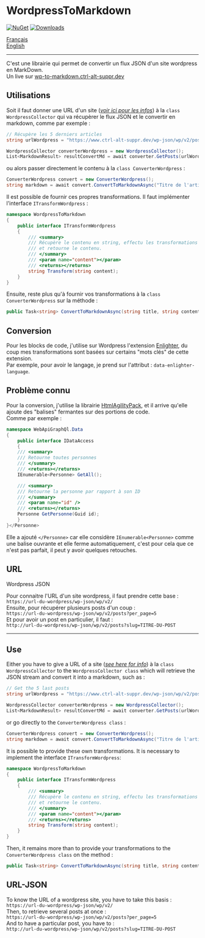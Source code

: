 # WordpressToMarkdown

[![NuGet](https://img.shields.io/nuget/vpre/WordpressToMarkdown.svg)](https://www.nuget.org/packages/WordpressToMarkdown/)
[![Downloads](https://img.shields.io/nuget/dt/WordpressToMarkdown.svg)](https://www.nuget.org/packages/WordpressToMarkdown)

[Français](https://github.com/AnthonyRyck/WordpressToMarkdown/blob/main/README.md#Utilisations)  
[English](https://github.com/AnthonyRyck/WordpressToMarkdown/blob/main/README.md#Use)

-----

C'est une librairie qui permet de convertir un flux JSON d'un site wordpress en MarkDown.  
Un live sur [wp-to-markdown.ctrl-alt-suppr.dev](https://wp-to-markdown.ctrl-alt-suppr.dev/)


## Utilisations

Soit il faut donner une URL d'un site (*[voir ici pour les infos](https://github.com/AnthonyRyck/WordpressToMarkdown/blob/main/README.md#URL)*) à la `class WordpressCollector` qui va récupèrer le flux JSON et le convertir en markdown, comme par exemple :

```csharp
// Récupère les 5 derniers articles
string urlWordpress = "https://www.ctrl-alt-suppr.dev/wp-json/wp/v2/posts?per_page=5";

WordpressCollector converterWordpress = new WordpressCollector();
List<MarkdownResult> resultConvertMd = await converter.GetPosts(urlWordpress);
```
ou alors passer directement le contenu à la `class ConverterWordpress` :
```csharp
ConverterWordpress convert = new ConverterWordpress();
string markdown = await convert.ConvertToMarkdownAsync("Titre de l'article", contenuBrut);
```

Il est possible de fournir ces propres transformations. Il faut implémenter l'interface `ITransformWordpress` :

```csharp
namespace WordpressToMarkdown
{
	public interface ITransformWordpress
	{
		/// <summary>
		/// Récupère le contenu en string, effectu les transformations
		/// et retourne le contenu.
		/// </summary>
		/// <param name="content"></param>
		/// <returns></returns>
		string Transform(string content);
	}
}
```
Ensuite, reste plus qu'à fournir vos transformations à la `class ConverterWordpress` sur la méthode :
```csharp
public Task<string> ConvertToMarkdownAsync(string title, string contentPost, params ITransformWordpress[] transformations);
```

## Conversion
Pour les blocks de code, j'utilise sur Wordpress l'extension [Enlighter](https://wordpress.org/plugins/enlighter/), du coup mes transformations sont basées sur certains "mots clés" de cette extension.  
Par exemple, pour avoir le langage, je prend sur l'attribut : `data-enlighter-language`.  

## Problème connu
Pour la conversion, j'utilise la librairie [HtmlAgilityPack](https://html-agility-pack.net/), et il arrive qu'elle ajoute des "balises" fermantes sur des portions de code.  
Comme par exemple :  
```csharp
namespace WebApiGraphQl.Data
{
    public interface IDataAccess
    {
	/// <summary>
	/// Retourne toutes personnes
	/// </summary>
	/// <returns></returns>
	IEnumerable<Personne> GetAll();

	/// <summary>
	/// Retourne la personne par rapport à son ID
	/// </summary>
	/// <param name="id" />
	/// <returns></returns>
	Personne GetPersonne(Guid id);
    }
}</Personne>
```
Elle a ajouté `</Personne>` car elle considère `IEnumerable<Personne>` comme une balise ouvrante et elle ferme automatiquement, c'est pour cela que ce n'est pas parfait, il peut y avoir quelques retouches.

## URL
Wordpress JSON  

Pour connaitre l'URL d'un site wordpress, il faut prendre cette base :  
`https://url-du-wordpress/wp-json/wp/v2/`  
Ensuite, pour récupérer plusieurs posts d'un coup :  
`https://url-du-wordpress/wp-json/wp/v2/posts?per_page=5`  
Et pour avoir un post en particulier, il faut :  
`http://url-du-wordpress/wp-json/wp/v2/posts?slug=TITRE-DU-POST`  


-----

## Use

Either you have to give a URL of a site (*[see here for info](https://github.com/AnthonyRyck/WordpressToMarkdown/blob/main/README.md#URL-JSON)*) à la `class WordpressCollector` to the `WordpressCollector class` which will retrieve the JSON stream and convert it into a markdown, such as :  

```csharp
// Get the 5 last posts
string urlWordpress = "https://www.ctrl-alt-suppr.dev/wp-json/wp/v2/posts?per_page=5";

WordpressCollector converterWordpress = new WordpressCollector();
List<MarkdownResult> resultConvertMd = await converter.GetPosts(urlWordpress);
```
or go directly to the `ConverterWordpress class` :  
```csharp
ConverterWordpress convert = new ConverterWordpress();
string markdown = await convert.ConvertToMarkdownAsync("Titre de l'article", contenuBrut);
```

It is possible to provide these own transformations. It is necessary to implement the interface `ITransformWordpress`:  

```csharp
namespace WordpressToMarkdown
{
	public interface ITransformWordpress
	{
		/// <summary>
		/// Récupère le contenu en string, effectu les transformations
		/// et retourne le contenu.
		/// </summary>
		/// <param name="content"></param>
		/// <returns></returns>
		string Transform(string content);
	}
}
```
Then, it remains more than to provide your transformations to the `ConverterWordpress class` on the method :  
```csharp
public Task<string> ConvertToMarkdownAsync(string title, string contentPost, params ITransformWordpress[] transformations);
```

## URL-JSON  

To know the URL of a wordpress site, you have to take this basis :  
`https://url-du-wordpress/wp-json/wp/v2/`  
Then, to retrieve several posts at once :  
`https://url-du-wordpress/wp-json/wp/v2/posts?per_page=5`  
And to have a particular post, you have to :  
`http://url-du-wordpress/wp-json/wp/v2/posts?slug=TITRE-DU-POST`  
